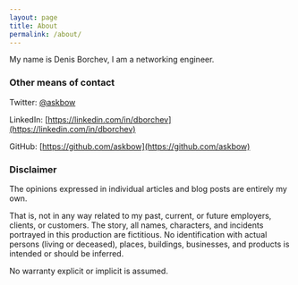 ```yaml
---
layout: page
title: About
permalink: /about/
---
```


My name is Denis Borchev, I am a networking engineer.

### Other means of contact

Twitter: [@askbow](https://twitter.com/askbow)

LinkedIn: [https://linkedin.com/in/dborchev](https://linkedin.com/in/dborchev)

GitHub: [https://github.com/askbow](https://github.com/askbow)

###  Disclaimer

The opinions expressed in individual articles and blog posts are entirely my own.

That is, not in any way related to my past, current, or future employers, clients, or customers. 
The story, all names, characters, and incidents portrayed in this production are fictitious. 
No identification with actual persons (living or deceased), places, buildings, businesses, and products is intended or should be inferred.



No warranty explicit or implicit is assumed.